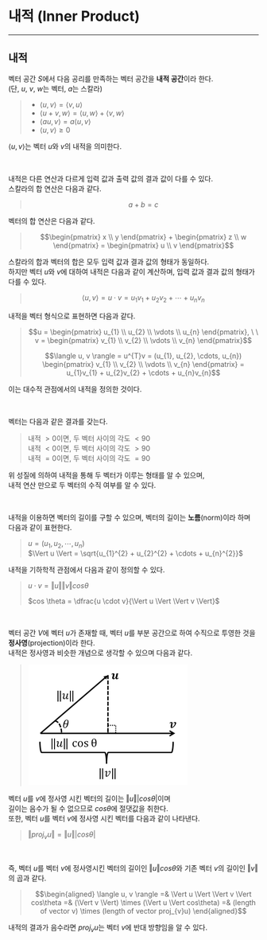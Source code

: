 # **내적 (Inner Product)**
---

## **내적**
벡터 공간 $S$에서 다음 공리를 만족하는 벡터 공간을 **내적 공간**이라 한다.  
(단, $u$, $v$, $w$는 벡터, $a$는 스칼라)
> - $\langle u, v \rangle = \langle v, u \rangle$  
> - $\langle u + v, w \rangle = \langle u, w \rangle + \langle v, w \rangle$  
> - $\langle au, v \rangle = a\langle u, v \rangle$  
> - $\langle u, v \rangle \geq 0$

$\langle u, v\rangle$는 벡터 $u$와 $v$의 내적을 의미한다.

<br>

내적은 다른 연산과 다르게 입력 값과 출력 값의 결과 값이 다를 수 있다.  
스칼라의 합 연산은 다음과 같다.  
> ```math
> a + b = c
> ```  

벡터의 합 연산은 다음과 같다.
> ```math
> \begin{pmatrix}
> x \\ y
> \end{pmatrix} +
> \begin{pmatrix}
> z \\ w
> \end{pmatrix} =
> \begin{pmatrix}
> u \\ v
> \end{pmatrix}
> ```

스칼라의 합과 벡터의 합은 모두 입력 값과 결과 값의 형태가 동일하다.  
하지만 벡터 $u$와 $v$에 대하여 내적은 다음과 같이 계산하며, 입력 값과 결과 값의 형태가 다를 수 있다.  
> ```math
> \langle u, v \rangle = u \cdot v =
> u_{1}v_{1} + u_{2}v_{2} + \cdots + u_{n}v_{n}
> ```

내적을 벡터 형식으로 표현하면 다음과 같다.  
> ```math
> u = 
> \begin{pmatrix}
> u_{1} \\ u_{2} \\ \vdots \\ u_{n}
> \end{pmatrix},
> \ \ v = 
> \begin{pmatrix}
> v_{1} \\ v_{2} \\ \vdots \\ v_{n}
> \end{pmatrix}
> ```
> ```math
> \langle u, v \rangle = u^{T}v =
> (u_{1}, u_{2}, \cdots, u_{n})
> \begin{pmatrix}
> v_{1} \\ v_{2} \\ \vdots \\ v_{n}
> \end{pmatrix} = 
> u_{1}v_{1} + u_{2}v_{2} + \cdots + u_{n}v_{n}
> ```
이는 대수적 관점에서의 내적을 정의한 것이다.


<br>

벡터는 다음과 같은 결과를 갖는다.
> 내적 $> 0$이면, 두 벡터 사이의 각도 $< 90$  
> 내적 $< 0$이면, 두 벡터 사이의 각도 $> 90$  
> 내적 $= 0$이면, 두 벡터 사이의 각도 $= 90$

위 성질에 의하여 내적을 통해 두 벡터가 이루는 형태를 알 수 있으며,  
내적 연산 만으로 두 벡터의 수직 여부를 알 수 있다.  

<br>

내적을 이용하면 벡터의 길이를 구할 수 있으며, 벡터의 길이는 **노름**(norm)이라 하며 다음과 같이 표현한다.
> $u = (u_{1}, u_{2}, \cdots, u_{n})$  
> $\Vert u \Vert = \sqrt{u_{1}^{2} + u_{2}^{2} + \cdots + u_{n}^{2}}$

내적을 기하학적 관점에서 다음과 같이 정의할 수 있다.
> $u \cdot v = \Vert u \Vert \Vert v \Vert cos \theta$  
> 
> $cos \theta = \dfrac{u \cdot v}{\Vert u \Vert \Vert v \Vert}$

<br>

벡터 공간 $V$에 벡터 $u$가 존재할 때, 벡터 $u$를 부분 공간으로 하여 수직으로 투영한 것을
**정사영**(projection)이라 한다.  
내적은 정사영과 비슷한 개념으로 생각할 수 있으며 다음과 같다.  
> ![proj](/resource/projection.png)  

벡터 $u$를 $v$에 정사영 시킨 벡터의 길이는 $\Vert u \Vert \vert cos\theta \vert$이며  
길이는 음수가 될 수 없으므로 $cos\theta$에 절댓값을 취한다.  
또한, 벡터 $u$를 벡터 $v$에 정사영 시킨 벡터를 다음과 같이 나타낸다.
> $\Vert proj_{v}u \Vert = \Vert u \Vert \vert cos\theta \vert$

<br>

즉, 벡터 $u$를 벡터 $v$에 정사영시킨 벡터의 길이인 $\Vert u \Vert cos\theta$와 기존 벡터 $v$의 길이인 $\Vert v \Vert$의 곱과 같다.
> ```math
> \begin{aligned}
> \langle u, v \rangle
> =& \Vert u \Vert \Vert v \Vert cos\theta
> =& (\Vert v \Vert) \times (\Vert u \Vert cos\theta)
> =& (length of vector v) \times (length of vector proj_{v}u)
> \end{aligned}
> ```

내적의 결과가 음수라면 $proj_{v}u$는 벡터 $v$에 반대 방향임을 알 수 있다.